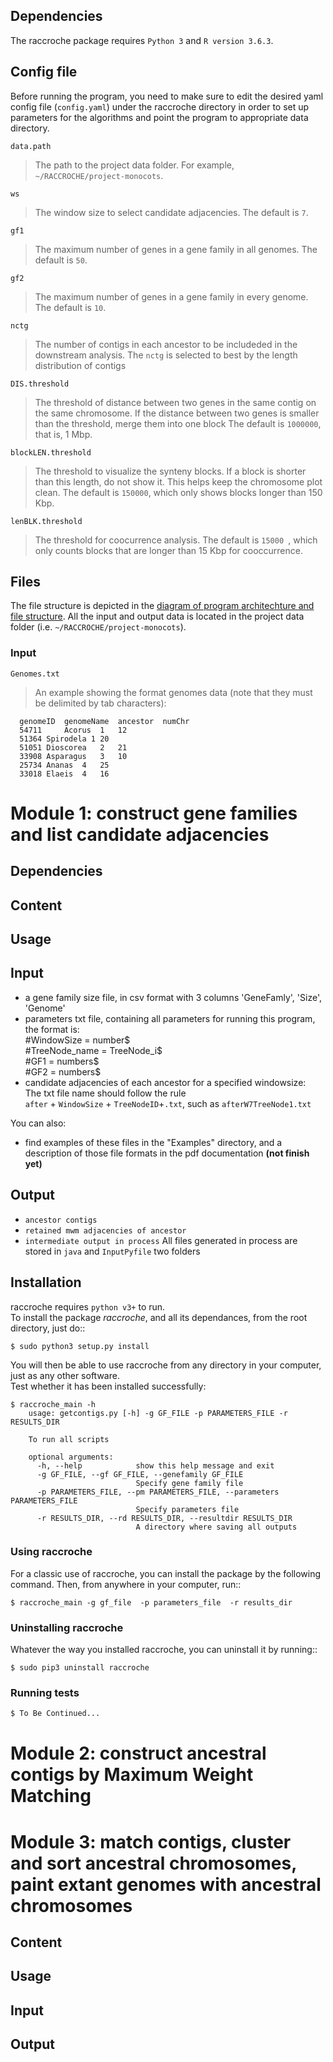 ## Dependencies
The raccroche package requires `Python 3` and `R version 3.6.3`.


## Config file
Before running the program, you need to make sure to edit the desired yaml config file (`config.yaml`) under the raccroche directory in order to set up parameters for the algorithms and point the program to appropriate data directory. 

`data.path` 
> The path to the project data folder. For example, `~/RACCROCHE/project-monocots`.

`ws` 
> The window size to select candidate adjacencies. The default is `7`.

`gf1` 
> The maximum number of genes in a gene family in all genomes. The default is `50`.

`gf2` 
> The maximum number of genes in a gene family in every genome. The default is `10`.


`nctg`
> The number of contigs in each ancestor to be includeded in the downstream analysis.
> The `nctg` is selected to best by the length distribution of contigs


`DIS.threshold`
> The threshold of distance between two genes in the same contig on the same chromosome.
> If the distance between two genes is smaller than the threshold, merge them into one block
> The default is `1000000`, that is, 1 Mbp.

`blockLEN.threshold`
> The threshold to visualize the synteny blocks.
> If a block is shorter than this length, do not show it. This helps keep the chromosome plot clean.
> The default is `150000`, which only shows blocks longer than 150 Kbp.


`lenBLK.threshold`
> The threshold for coocurrence analysis.
> The default is `15000 `, which only counts blocks that are longer than 15 Kbp for cooccurrence.



## Files
The file structure is depicted in the [diagram of program architechture and file structure](./documentation/program-vs-file-structure.svg). 
All the input and output data is located in the project data folder (i.e. `~/RACCROCHE/project-monocots`).

### Input

`Genomes.txt`

> An example showing the format genomes data (note that they must be delimited by tab characters):

      genomeID  genomeName  ancestor  numChr
      54711	    Acorus	1	12
      51364 Spirodela 1	20
      51051 Dioscorea	2	21
      33908 Asparagus	3	10
      25734 Ananas	4	25
      33018 Elaeis	4	16




# Module 1: construct gene families and list candidate adjacencies
## Dependencies

## Content 

## Usage


## Input

  - a gene family size file, in csv format with 3 columns 'GeneFamly', 'Size', 'Genome' 
  - parameters txt file, containing all parameters for running this program, the format is:  
    \#WindowSize = number$  
    \#TreeNode_name = TreeNode_i$  
    \#GF1 = numbers$  
    \#GF2 = numbers$  
  - candidate adjacencies of each ancestor for a specified windowsize:  
    The txt file name should follow the rule   
    `after` + `WindowSize` + `TreeNodeID`+`.txt`, such as `afterW7TreeNode1.txt`

You can also:
  - find examples of these files in the "Examples" directory, and a description of those file formats in the pdf documentation **(not finish yet)**  
## Output
* ``ancestor contigs``
* ``retained mwm adjacencies of ancestor``
* ``intermediate output in process``
All files generated in process are stored in `java` and `InputPyfile` two folders

## Installation

raccroche requires `python v3+` to run.  
To install the package *raccroche*, and all its dependances, from the root directory, just do::  
```
$ sudo python3 setup.py install
```
You will then be able to use raccroche from any directory in your computer, just as any other software.  
Test whether it has been installed successfully:
```
$ raccroche_main -h
    usage: getcontigs.py [-h] -g GF_FILE -p PARAMETERS_FILE -r RESULTS_DIR

    To run all scripts

    optional arguments:
      -h, --help            show this help message and exit
      -g GF_FILE, --gf GF_FILE, --genefamily GF_FILE
                            Specify gene family file
      -p PARAMETERS_FILE, --pm PARAMETERS_FILE, --parameters PARAMETERS_FILE
                            Specify parameters file
      -r RESULTS_DIR, --rd RESULTS_DIR, --resultdir RESULTS_DIR
                            A directory where saving all outputs
```


### Using raccroche
For a classic use of raccroche, you can install the package by the following command. Then,
from anywhere in your computer, run::
```
$ raccroche_main -g gf_file  -p parameters_file  -r results_dir
```


### Uninstalling raccroche

Whatever the way you installed raccroche, you can uninstall it by running::
```
$ sudo pip3 uninstall raccroche
```

### Running tests

```sh
$ To Be Continued...
```

# Module 2: construct ancestral contigs by Maximum Weight Matching


# Module 3: match contigs, cluster and sort ancestral chromosomes, paint extant genomes with ancestral chromosomes



## Content 

## Usage

## Input

## Output



